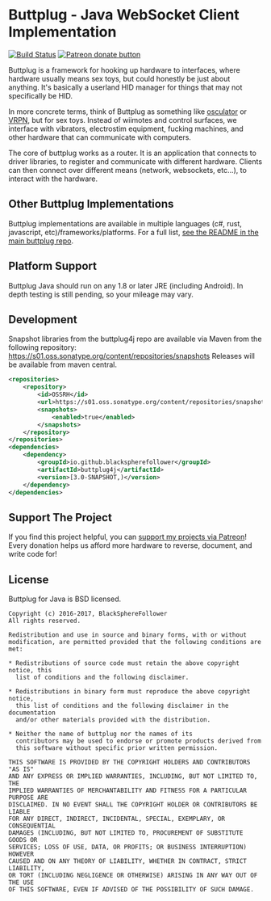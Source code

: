 # Buttplug - Java WebSocket Client Implementation

[![Build Status](https://github.com/blackspherefollower/buttplug4j/actions/workflows/gradle.yml/badge.svg?branch=master)](https://github.com/blackspherefollower/buttplug4j/actions/workflows/gradle.yml) [![Patreon donate button](https://img.shields.io/badge/patreon-donate-yellow.svg)](https://www.patreon.com/blackspherefollower)

Buttplug is a framework for hooking up hardware to interfaces, where
hardware usually means sex toys, but could honestly be just about
anything. It's basically a userland HID manager for things that may
not specifically be HID.

In more concrete terms, think of Buttplug as something like
[osculator](http://www.osculator.net/) or [VRPN](http://vrpn.org), but
for sex toys. Instead of wiimotes and control surfaces, we interface
with vibrators, electrostim equipment, fucking machines, and other
hardware that can communicate with computers.

The core of buttplug works as a router. It is an application that
connects to driver libraries, to register and communicate with
different hardware. Clients can then connect over different means
(network, websockets, etc...), to interact with the hardware.

## Other Buttplug Implementations

Buttplug implementations are available in multiple languages (c#, rust,
javascript, etc)/frameworks/platforms. For a full
list,
[see the README in the main buttplug repo](http://github.com/buttplugio/buttplug).

## Platform Support

Buttplug Java should run on any 1.8 or later JRE (including Android).
In depth testing is still pending, so your mileage may vary.

## Development

Snapshot libraries from the buttplug4j repo are available via Maven from the following
repository: https://s01.oss.sonatype.org/content/repositories/snapshots
Releases will be available from maven central.

```xml
<repositories>
    <repository>
        <id>OSSRH</id>
        <url>https://s01.oss.sonatype.org/content/repositories/snapshots</url>
        <snapshots>
            <enabled>true</enabled>
        </snapshots>
    </repository>
</repositories>
<dependencies>
    <dependency>
        <groupId>io.github.blackspherefollower</groupId>
        <artifactId>buttplug4j</artifactId>
        <version>[3.0-SNAPSHOT,)</version>
    </dependency>
</dependencies>
```

## Support The Project

If you find this project helpful, you can
[support my projects via Patreon](http://patreon.com/blackspherefollower)!
Every donation helps us afford more hardware to reverse, document, and
write code for!

## License

Buttplug for Java is BSD licensed.

    Copyright (c) 2016-2017, BlackSphereFollower
    All rights reserved.
    
    Redistribution and use in source and binary forms, with or without
    modification, are permitted provided that the following conditions are met:
    
    * Redistributions of source code must retain the above copyright notice, this
      list of conditions and the following disclaimer.
    
    * Redistributions in binary form must reproduce the above copyright notice,
      this list of conditions and the following disclaimer in the documentation
      and/or other materials provided with the distribution.
    
    * Neither the name of buttplug nor the names of its
      contributors may be used to endorse or promote products derived from
      this software without specific prior written permission.
    
    THIS SOFTWARE IS PROVIDED BY THE COPYRIGHT HOLDERS AND CONTRIBUTORS "AS IS"
    AND ANY EXPRESS OR IMPLIED WARRANTIES, INCLUDING, BUT NOT LIMITED TO, THE
    IMPLIED WARRANTIES OF MERCHANTABILITY AND FITNESS FOR A PARTICULAR PURPOSE ARE
    DISCLAIMED. IN NO EVENT SHALL THE COPYRIGHT HOLDER OR CONTRIBUTORS BE LIABLE
    FOR ANY DIRECT, INDIRECT, INCIDENTAL, SPECIAL, EXEMPLARY, OR CONSEQUENTIAL
    DAMAGES (INCLUDING, BUT NOT LIMITED TO, PROCUREMENT OF SUBSTITUTE GOODS OR
    SERVICES; LOSS OF USE, DATA, OR PROFITS; OR BUSINESS INTERRUPTION) HOWEVER
    CAUSED AND ON ANY THEORY OF LIABILITY, WHETHER IN CONTRACT, STRICT LIABILITY,
    OR TORT (INCLUDING NEGLIGENCE OR OTHERWISE) ARISING IN ANY WAY OUT OF THE USE
    OF THIS SOFTWARE, EVEN IF ADVISED OF THE POSSIBILITY OF SUCH DAMAGE.
